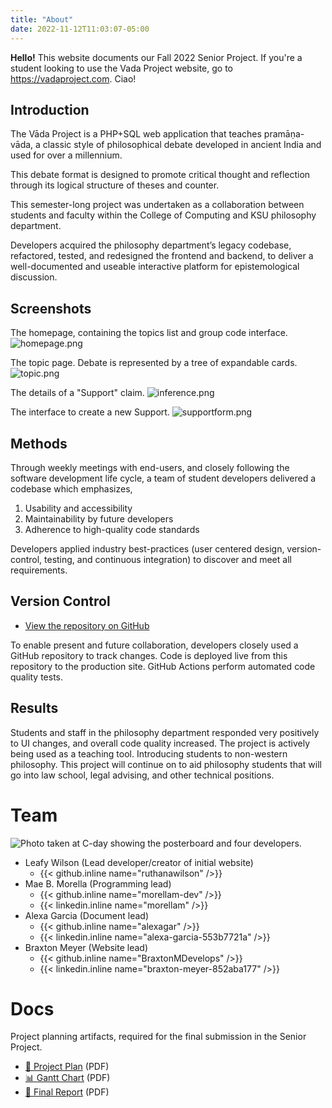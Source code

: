 ```yaml
---
title: "About"
date: 2022-11-12T11:03:07-05:00
---
```


**Hello!** This website documents our Fall 2022 Senior Project. If you're a student looking to use the Vada Project website, go to <https://vadaproject.com>. Ciao!

## Introduction

The Vāda Project is a PHP+SQL web application that teaches pramāṇa-vāda, a classic style of philosophical debate developed in ancient India and used for over a millennium.

This debate format is designed to promote critical thought and reflection through its logical structure of theses and counter.

This semester-long project was undertaken as a collaboration between students and faculty within the College of Computing and KSU philosophy department.

Developers acquired the philosophy department’s legacy codebase, refactored, tested, and redesigned the frontend and backend, to deliver a well-documented and useable interactive platform for epistemological discussion.

## Screenshots

The homepage, containing the topics list and group code interface.
![homepage.png](/images/screens/homepage.png)

The topic page. Debate is represented by a tree of expandable cards.
![topic.png](/images/screens/topic.png)

The details of a "Support" claim.
![inference.png](/images/screens/inference.png)

The interface to create a new Support.
![supportform.png](/images/screens/supportform.png)

## Methods

<span style="font-size: 100px"><i class="devicon-php-plain colored"></i> <i class="devicon-mysql-plain-wordmark colored"></i> <i class="devicon-composer-line-wordmark colored"></i> <i class="devicon-go-original-wordmark colored"></i> <i class="devicon-hugo-plain-wordmark colored"></i></span>          

Through weekly meetings with end-users, and closely following the software development life cycle, a team of student developers delivered a codebase which emphasizes,

1. Usability and accessibility
2. Maintainability by future developers
3. Adherence to high-quality code standards

Developers applied industry best-practices (user centered design, version-control, testing, and continuous integration) to discover and meet all requirements.

## Version Control
* [View the repository on GitHub](https://github.com/vadaproject/application)

To enable present and future collaboration, developers closely used a GitHub repository to track changes. Code is deployed live from this repository to the production site. GitHub Actions perform automated code quality tests.

## Results
Students and staff in the philosophy department responded very positively to UI changes, and overall code quality increased. The project is actively being used as a teaching tool. Introducing students to non-western philosophy. This project will continue on to aid philosophy students that will go into law school, legal advising, and other technical positions.

# Team

![Photo taken at C-day showing the posterboard and four developers.](/images/team_cute.jpg)

<!--
{{< github.inline >}}<a href='https://github.com/{{.Get "name"}}' target="_blank"><i class='devicon-github-original'></i> GitHub</a>{{< /github.inline >}}
{{< linkedin.inline >}}<a href='https://linkedin.com/in/{{.Get "name"}}' target="_blank"><i class='devicon-linkedin-plain'></i> Linkedin</a>{{< /linkedin.inline >}}

-->

- Leafy Wilson (Lead developer/creator of initial website) 
    - {{< github.inline name="ruthanawilson" />}}
- Mae B. Morella (Programming lead)
    - {{< github.inline name="morellam-dev" />}}
    - {{< linkedin.inline name="morellam" />}}
- Alexa Garcia (Document lead)
    - {{< github.inline name="alexagar" />}}
    - {{< linkedin.inline name="alexa-garcia-553b7721a" />}}
- Braxton Meyer (Website lead)
    - {{< github.inline name="BraxtonMDevelops" />}}
    - {{< linkedin.inline name="braxton-meyer-852aba177" />}}

# Docs

Project planning artifacts, required for the final submission in the Senior Project.

* [📄 Project Plan](/docs/project-plan.pdf) (PDF)
* [📊 Gantt Chart](/docs/gantt-chart.pdf) (PDF)
* [📑 Final Report](/docs/final-report.pdf) (PDF)
